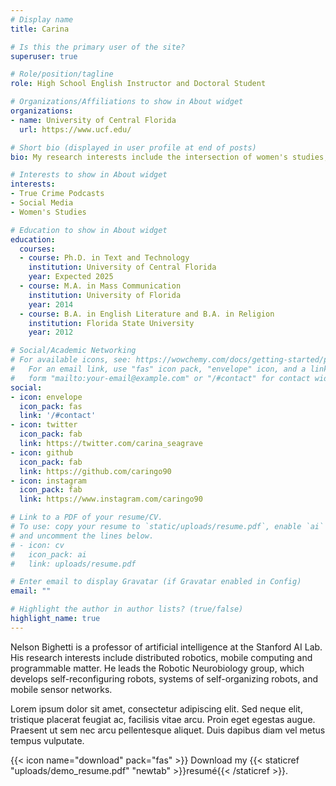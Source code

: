 ```yaml
---
# Display name
title: Carina

# Is this the primary user of the site?
superuser: true

# Role/position/tagline
role: High School English Instructor and Doctoral Student

# Organizations/Affiliations to show in About widget
organizations:
- name: University of Central Florida
  url: https://www.ucf.edu/

# Short bio (displayed in user profile at end of posts)
bio: My research interests include the intersection of women's studies, true crime, and podcasts.

# Interests to show in About widget
interests:
- True Crime Podcasts
- Social Media
- Women's Studies

# Education to show in About widget
education:
  courses:
  - course: Ph.D. in Text and Technology
    institution: University of Central Florida
    year: Expected 2025
  - course: M.A. in Mass Communication
    institution: University of Florida
    year: 2014
  - course: B.A. in English Literature and B.A. in Religion
    institution: Florida State University
    year: 2012

# Social/Academic Networking
# For available icons, see: https://wowchemy.com/docs/getting-started/page-builder/#icons
#   For an email link, use "fas" icon pack, "envelope" icon, and a link in the
#   form "mailto:your-email@example.com" or "/#contact" for contact widget.
social:
- icon: envelope
  icon_pack: fas
  link: '/#contact'
- icon: twitter
  icon_pack: fab
  link: https://twitter.com/carina_seagrave
- icon: github
  icon_pack: fab
  link: https://github.com/caringo90
- icon: instagram
  icon_pack: fab
  link: https://www.instagram.com/caringo90

# Link to a PDF of your resume/CV.
# To use: copy your resume to `static/uploads/resume.pdf`, enable `ai` icons in `params.toml`, 
# and uncomment the lines below.
# - icon: cv
#   icon_pack: ai
#   link: uploads/resume.pdf

# Enter email to display Gravatar (if Gravatar enabled in Config)
email: ""

# Highlight the author in author lists? (true/false)
highlight_name: true
---
```


Nelson Bighetti is a professor of artificial intelligence at the Stanford AI Lab. His research interests include distributed robotics, mobile computing and programmable matter. He leads the Robotic Neurobiology group, which develops self-reconfiguring robots, systems of self-organizing robots, and mobile sensor networks.

Lorem ipsum dolor sit amet, consectetur adipiscing elit. Sed neque elit, tristique placerat feugiat ac, facilisis vitae arcu. Proin eget egestas augue. Praesent ut sem nec arcu pellentesque aliquet. Duis dapibus diam vel metus tempus vulputate.

{{< icon name="download" pack="fas" >}} Download my {{< staticref "uploads/demo_resume.pdf" "newtab" >}}resumé{{< /staticref >}}.
